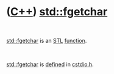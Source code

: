 



 

 

 

 

 

([C++](Cpp.htm)) [std::fgetchar](CppFgetchar.htm)
=================================================

 

[std::fgetchar](CppFgetchar.htm) is an [STL](CppStl.htm)
[function](CppFunction.htm).

 

[std::fgetchar](CppFgetchar.htm) is [defined](CppDefinition.htm) in
[cstdio.h](CppCstdioH.htm).

 

 

 

 

 





 



